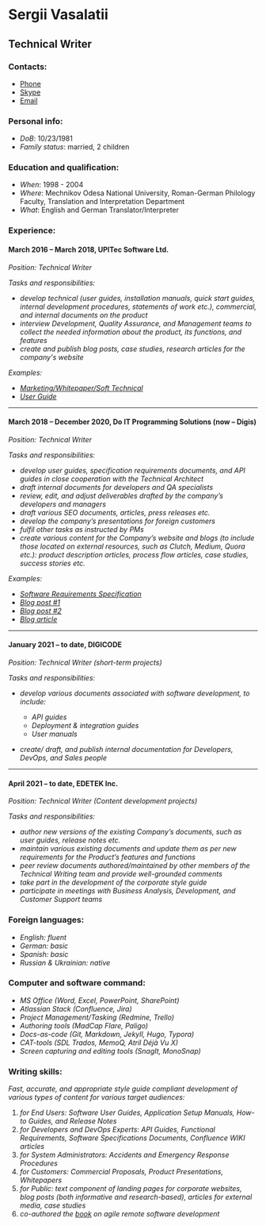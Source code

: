 # Sergii Vasalatii

## Technical Writer

### Contacts: 

- <a href="tel:+380984376962">Phone</a>
- <a href="skype:Odessiter?call">Skype</a>
- <a href="mailto:svasalatii@gmail.com">Email</a>

### Personal info: 

* *DoB*: 10/23/1981
* *Family status*: married, 2 children

### Education and qualification:  

- *When*: 1998 - 2004 
- *Where*: Mechnikov Odesa National University, Roman-German Philology Faculty, Translation and Interpretation Department
- *What*: English and German Translator/Interpreter

### Experience:

#### March 2016 – March 2018,   UPITec Software Ltd.

*Position: Technical Writer*

*Tasks and responsibilities:*

  - *develop technical (user guides, installation manuals, quick start guides, internal development procedures, statements of work etc.), commercial, and internal documents on the product*
  - *interview Development, Quality Assurance, and Management teams to collect the needed information about the product, its functions, and features*
  - *create and publish blog posts, case studies, research articles for the company's website*

*Examples:*

* *[Marketing/Whitepaper/Soft Technical](**https://drive.google.com/open?id=0Bwcd_OJ7rbbOcWRHMXpHUHZ6VXgyY1BST3pOcEx5TFlISDVj**)* 
* *[User Guide](**https://drive.google.com/open?id=0Bwcd_OJ7rbbOOXhpR2VqaEtUVWRxWUxjdWd5Vi1ubEdGd0lv**)*

---

#### March 2018 – December 2020,	Do IT Programming Solutions (now – Digis)

*Position: Technical Writer*

*Tasks and responsibilities:*

* *develop user guides, specification requirements documents, and API guides in close cooperation with the Technical Architect*
* *draft internal documents for developers and QA specialists*
* *review, edit, and adjust deliverables drafted by the company’s developers and managers*
* *draft various SEO documents, articles, press releases etc.* 
* *develop the company’s presentations for foreign customers* 
* *fulfil other tasks as instructed by PMs*
* *create various content for the Company’s website and blogs (to include those located on external resources, such as Clutch, Medium, Quora etc.): product description articles, process flow articles, case studies, success stories etc.*

*Examples:*

* *[Software Requirements Specification](**https://docs.google.com/document/d/13avZT-4zEs42rdlRJTp92m6I98UhNcikinTK69fHLJc/edit#**)*
* *[Blog post #1](https://digiscorp.com/blog/why-do-startups-fail/)*
* *[Blog post #2](https://digiscorp.com/blog/a-bunch-of-reasons-to-build-a-crm-for-hospital-management/)*
* *[Blog article](https://digiscorp.com/blog/how-to-develop-a-diabetes-control-app-like-mysugr/)*
---
#### January 2021 – to date, 	DIGICODE

*Position: Technical Writer (short-term projects)*

*Tasks and responsibilities:*

* *develop various documents associated with software development, to include:*
  * *API guides*
  * *Deployment & integration guides*
  * *User manuals*

*  *create/ draft, and publish internal documentation for Developers, DevOps, and Sales people*
---
#### April 2021 – to date, 	EDETEK Inc.

*Position: Technical Writer (Content development projects)*

*Tasks and responsibilities:*

* *author new versions of the existing Company’s documents, such as user guides, release notes etc.*
* *maintain various existing documents and update them as per new requirements for the Product’s features and functions*
* *peer review documents authored/maintained by other members of the Technical Writing team and provide well-grounded comments*
* *take part in the development of the corporate style guide*
* *participate in meetings with Business Analysis, Development, and Customer Support teams*

### Foreign languages:

* *English: fluent*
* *German: basic*
* *Spanish: basic*
* *Russian & Ukrainian: native*

### Computer and software command:

* *MS Office (Word, Excel, PowerPoint, SharePoint)*
* *Atlassian Stack (Confluence, Jira)*
* *Project Management/Tasking (Redmine, Trello)*
* *Authoring tools (MadCap Flare, Paligo)*
* *Docs-as-code (Git, Markdown, Jekyll, Hugo, Typora)*
* *CAT-tools (SDL Trados, MemoQ, Atril Déjà Vu X)*
* *Screen capturing and editing tools (SnagIt, MonoSnap)*

### Writing skills:

*Fast, accurate, and appropriate style guide compliant development of various types of content for various target audiences:*

1. *for End Users: Software User Guides, Application Setup Manuals, How-to Guides, and Release Notes*
2. *for Developers and DevOps Experts: API Guides, Functional Requirements, Software Specifications Documents, Confluence WIKI articles*
3. *for System Administrators: Accidents and Emergency Response Procedures*
4. *for Customers: Commercial Proposals, Product Presentations, Whitepapers*
5. *for Public: text component of landing pages for corporate websites, blog posts (both informative and research-based), articles for external media, case studies*
6. *co-authored the [book](https://www.amazon.com/Agile-Remote-Software-Development-Practical-ebook/dp/B088TRFW5F) on agile remote software development*
